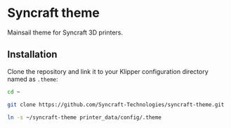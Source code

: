 # Syncraft theme

Mainsail theme for Syncraft 3D printers.

## Installation

Clone the repository and link it to your Klipper configuration directory named as `.theme`:

```bash
cd ~
```
```bash
git clone https://github.com/Syncraft-Technologies/syncraft-theme.git
```
```bash
ln -s ~/syncraft-theme printer_data/config/.theme
```
